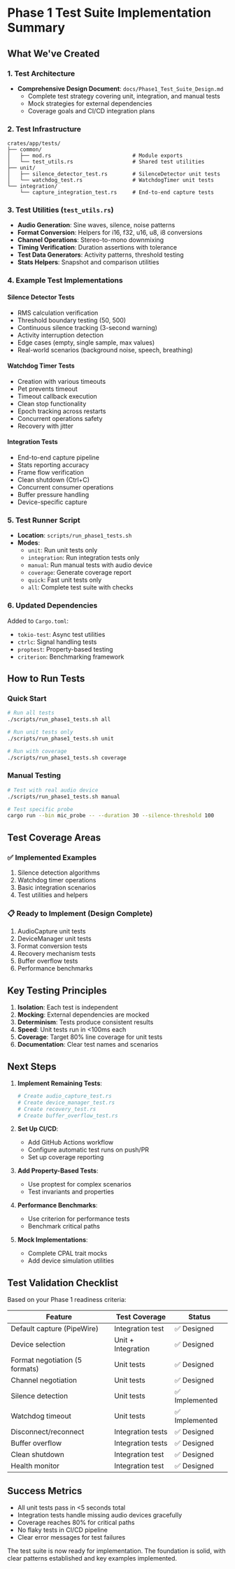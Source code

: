 # Phase 1 Test Suite Implementation Summary

## What We've Created

### 1. Test Architecture
- **Comprehensive Design Document**: `docs/Phase1_Test_Suite_Design.md`
  - Complete test strategy covering unit, integration, and manual tests
  - Mock strategies for external dependencies
  - Coverage goals and CI/CD integration plans

### 2. Test Infrastructure
```
crates/app/tests/
├── common/
│   ├── mod.rs                          # Module exports
│   └── test_utils.rs                   # Shared test utilities
├── unit/
│   ├── silence_detector_test.rs        # SilenceDetector unit tests
│   └── watchdog_test.rs                # WatchdogTimer unit tests
└── integration/
    └── capture_integration_test.rs     # End-to-end capture tests
```

### 3. Test Utilities (`test_utils.rs`)
- **Audio Generation**: Sine waves, silence, noise patterns
- **Format Conversion**: Helpers for i16, f32, u16, u8, i8 conversions
- **Channel Operations**: Stereo-to-mono downmixing
- **Timing Verification**: Duration assertions with tolerance
- **Test Data Generators**: Activity patterns, threshold testing
- **Stats Helpers**: Snapshot and comparison utilities

### 4. Example Test Implementations

#### Silence Detector Tests
- RMS calculation verification
- Threshold boundary testing (50, 500)
- Continuous silence tracking (3-second warning)
- Activity interruption detection
- Edge cases (empty, single sample, max values)
- Real-world scenarios (background noise, speech, breathing)

#### Watchdog Timer Tests
- Creation with various timeouts
- Pet prevents timeout
- Timeout callback execution
- Clean stop functionality
- Epoch tracking across restarts
- Concurrent operations safety
- Recovery with jitter

#### Integration Tests
- End-to-end capture pipeline
- Stats reporting accuracy
- Frame flow verification
- Clean shutdown (Ctrl+C)
- Concurrent consumer operations
- Buffer pressure handling
- Device-specific capture

### 5. Test Runner Script
- **Location**: `scripts/run_phase1_tests.sh`
- **Modes**:
  - `unit`: Run unit tests only
  - `integration`: Run integration tests only
  - `manual`: Run manual tests with audio device
  - `coverage`: Generate coverage report
  - `quick`: Fast unit tests only
  - `all`: Complete test suite with checks

### 6. Updated Dependencies
Added to `Cargo.toml`:
- `tokio-test`: Async test utilities
- `ctrlc`: Signal handling tests
- `proptest`: Property-based testing
- `criterion`: Benchmarking framework

## How to Run Tests

### Quick Start
```bash
# Run all tests
./scripts/run_phase1_tests.sh all

# Run unit tests only
./scripts/run_phase1_tests.sh unit

# Run with coverage
./scripts/run_phase1_tests.sh coverage
```

### Manual Testing
```bash
# Test with real audio device
./scripts/run_phase1_tests.sh manual

# Test specific probe
cargo run --bin mic_probe -- --duration 30 --silence-threshold 100
```

## Test Coverage Areas

### ✅ Implemented Examples
1. Silence detection algorithms
2. Watchdog timer operations
3. Basic integration scenarios
4. Test utilities and helpers

### 📋 Ready to Implement (Design Complete)
1. AudioCapture unit tests
2. DeviceManager unit tests
3. Format conversion tests
4. Recovery mechanism tests
5. Buffer overflow tests
6. Performance benchmarks

## Key Testing Principles

1. **Isolation**: Each test is independent
2. **Mocking**: External dependencies are mocked
3. **Determinism**: Tests produce consistent results
4. **Speed**: Unit tests run in <100ms each
5. **Coverage**: Target 80% line coverage for unit tests
6. **Documentation**: Clear test names and scenarios

## Next Steps

1. **Implement Remaining Tests**:
   ```bash
   # Create audio_capture_test.rs
   # Create device_manager_test.rs
   # Create recovery_test.rs
   # Create buffer_overflow_test.rs
   ```

2. **Set Up CI/CD**:
   - Add GitHub Actions workflow
   - Configure automatic test runs on push/PR
   - Set up coverage reporting

3. **Add Property-Based Tests**:
   - Use proptest for complex scenarios
   - Test invariants and properties

4. **Performance Benchmarks**:
   - Use criterion for performance tests
   - Benchmark critical paths

5. **Mock Implementations**:
   - Complete CPAL trait mocks
   - Add device simulation utilities

## Test Validation Checklist

Based on your Phase 1 readiness criteria:

| Feature | Test Coverage | Status |
|---------|--------------|--------|
| Default capture (PipeWire) | Integration test | ✅ Designed |
| Device selection | Unit + Integration | ✅ Designed |
| Format negotiation (5 formats) | Unit tests | ✅ Designed |
| Channel negotiation | Unit tests | ✅ Designed |
| Silence detection | Unit tests | ✅ Implemented |
| Watchdog timeout | Unit tests | ✅ Implemented |
| Disconnect/reconnect | Integration tests | ✅ Designed |
| Buffer overflow | Integration tests | ✅ Designed |
| Clean shutdown | Integration test | ✅ Designed |
| Health monitor | Integration test | ✅ Designed |

## Success Metrics

- All unit tests pass in <5 seconds total
- Integration tests handle missing audio devices gracefully
- Coverage reaches 80% for critical paths
- No flaky tests in CI/CD pipeline
- Clear error messages for test failures

The test suite is now ready for implementation. The foundation is solid, with clear patterns established and key examples implemented.